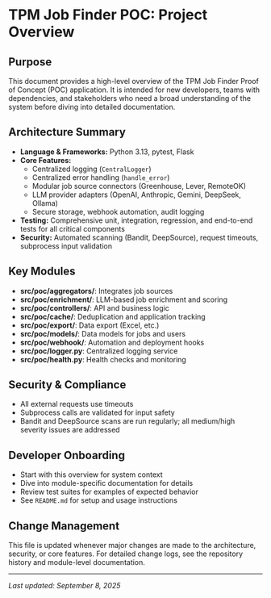 # TPM Job Finder POC: Project Overview

## Purpose
This document provides a high-level overview of the TPM Job Finder Proof of Concept (POC) application. It is intended for new developers, teams with dependencies, and stakeholders who need a broad understanding of the system before diving into detailed documentation.

## Architecture Summary
- **Language & Frameworks:** Python 3.13, pytest, Flask
- **Core Features:**
  - Centralized logging (`CentralLogger`)
  - Centralized error handling (`handle_error`)
  - Modular job source connectors (Greenhouse, Lever, RemoteOK)
  - LLM provider adapters (OpenAI, Anthropic, Gemini, DeepSeek, Ollama)
  - Secure storage, webhook automation, audit logging
- **Testing:** Comprehensive unit, integration, regression, and end-to-end tests for all critical components
- **Security:** Automated scanning (Bandit, DeepSource), request timeouts, subprocess input validation

## Key Modules
- **src/poc/aggregators/**: Integrates job sources
- **src/poc/enrichment/**: LLM-based job enrichment and scoring
- **src/poc/controllers/**: API and business logic
- **src/poc/cache/**: Deduplication and application tracking
- **src/poc/export/**: Data export (Excel, etc.)
- **src/poc/models/**: Data models for jobs and users
- **src/poc/webhook/**: Automation and deployment hooks
- **src/poc/logger.py**: Centralized logging service
- **src/poc/health.py**: Health checks and monitoring

## Security & Compliance
- All external requests use timeouts
- Subprocess calls are validated for input safety
- Bandit and DeepSource scans are run regularly; all medium/high severity issues are addressed

## Developer Onboarding
- Start with this overview for system context
- Dive into module-specific documentation for details
- Review test suites for examples of expected behavior
- See `README.md` for setup and usage instructions

## Change Management
This file is updated whenever major changes are made to the architecture, security, or core features. For detailed change logs, see the repository history and module-level documentation.

---
_Last updated: September 8, 2025_
